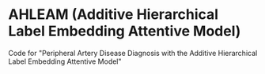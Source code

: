 # AHLEAM (Additive Hierarchical Label Embedding Attentive Model)

Code for "Peripheral Artery Disease Diagnosis with the Additive Hierarchical Label Embedding Attentive Model"

